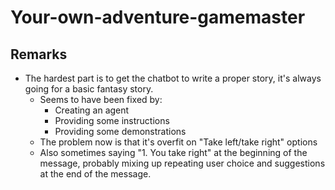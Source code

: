 # Your-own-adventure-gamemaster

## Remarks

* The hardest part is to get the chatbot to write a proper story, it's always going for a basic fantasy story.
  * Seems to have been fixed by:
    * Creating an agent
    * Providing some instructions
    * Providing some demonstrations
  * The problem now is that it's overfit on "Take left/take right" options
  * Also sometimes saying "1. You take right" at the beginning of the message, probably mixing up repeating user choice and suggestions at the end of the message.